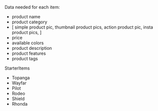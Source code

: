 Data needed for each item:

- product name
- product category
- [
  simple product pic,
  thumbnail product pics,
  action product pic,
  insta product pics,
]
- price
- available colors
- product description
- product features
- product tags

StarterItems
- Topanga
- Wayfar
- Pilot
- Rodeo
- Shield 
- Rhonda